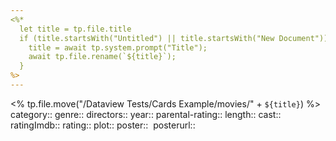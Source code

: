 ```yaml
---
<%*
  let title = tp.file.title
  if (title.startsWith("Untitled") || title.startsWith("New Document")) {
    title = await tp.system.prompt("Title");
    await tp.file.rename(`${title}`);
  }
%>
---
```

<% tp.file.move("/Dataview Tests/Cards Example/movies/" + `${title}`) %>
category::
genre:: 
directors::
year::
parental-rating::
length::
cast::
ratingImdb::
rating::
plot::
poster:: [![]()]()
posterurl::